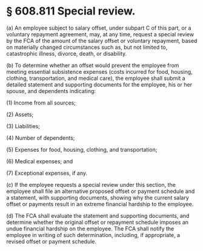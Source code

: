 # § 608.811   Special review.

(a) An employee subject to salary offset, under subpart C of this part, or a voluntary repayment agreement, may, at any time, request a special review by the FCA of the amount of the salary offset or voluntary repayment, based on materially changed circumstances such as, but not limited to, catastrophic illness, divorce, death, or disability. 


(b) To determine whether an offset would prevent the employee from meeting essential subsistence expenses (costs incurred for food, housing, clothing, transportation, and medical care), the employee shall submit a detailed statement and supporting documents for the employee, his or her spouse, and dependents indicating: 


(1) Income from all sources; 


(2) Assets; 


(3) Liabilities; 


(4) Number of dependents; 


(5) Expenses for food, housing, clothing, and transportation; 


(6) Medical expenses; and 


(7) Exceptional expenses, if any. 


(c) If the employee requests a special review under this section, the employee shall file an alternative proposed offset or payment schedule and a statement, with supporting documents, showing why the current salary offset or payments result in an extreme financial hardship to the employee. 


(d) The FCA shall evaluate the statement and supporting documents, and determine whether the original offset or repayment schedule imposes an undue financial hardship on the employee. The FCA shall notify the employee in writing of such determination, including, if appropriate, a revised offset or payment schedule. 




